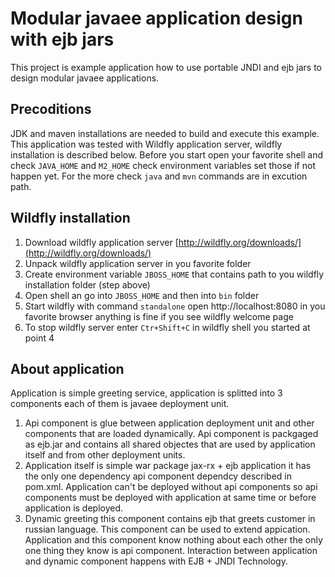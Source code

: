# Modular javaee application design with ejb jars
This project is example application how to use portable JNDI and ejb jars to
design modular javaee applications.

## Precoditions
JDK and maven installations are needed to build and execute this example. 
This application was tested with Wildfly application server, wildfly 
installation is described below. Before you start open your favorite shell
and check ``JAVA_HOME`` and ``M2_HOME`` check environment variables set those
if not happen yet. For the more check ``java`` and ``mvn`` commands are in 
excution path.

## Wildfly installation
1. Download wildfly application server
   [http://wildfly.org/downloads/](http://wildfly.org/downloads/)
2. Unpack wildfly application server in you favorite folder
3. Create environment variable ``JBOSS_HOME`` that contains path to you 
   wildfly installation folder (step above)
4. Open shell an go into ``JBOSS_HOME`` and then into ``bin`` folder
5. Start wildfly with command ``standalone`` open http://localhost:8080
   in you favorite browser anything is fine if you see wildfly welcome page
6. To stop wildfly server enter ``Ctr+Shift+C`` in wildfly shell you started
   at point 4


## About application
Application is simple greeting service, application is splitted into 3 components
each of them is javaee deployment unit.
1. Api component is glue between application deployment unit and other components
   that are loaded dynamically. Api component is packgaged as ejb.jar and
   contains all shared objectes that are used by application itself and from
   other deployment units.
2. Application itself is simple war package jax-rx + ejb application it has the
   only one dependency api component dependcy described in pom.xml. Application
   can't be deployed without api components so api components must be deployed
   with application at same time or before application is deployed.
3. Dynamic greeting this component contains ejb that greets customer in
   russian language. This component can be used to extend appication. Application
   and this component know nothing about each other the only one thing they know
   is api component. Interaction between application and dynamic component 
   happens with EJB + JNDI Technology.
